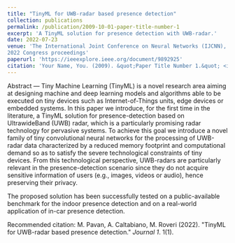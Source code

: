 ```yaml
---
title: "TinyML for UWB-radar based presence detection"
collection: publications
permalink: /publication/2009-10-01-paper-title-number-1
excerpt: 'A TinyML solution for presence detection with UWB-radar.'
date: 2022-07-23
venue: 'The International Joint Conference on Neural Networks (IJCNN), Padua, 2022, July 18, 2022 July 23,
2022 Congress proceedings'
paperurl: 'https://ieeexplore.ieee.org/document/9892925'
citation: 'Your Name, You. (2009). &quot;Paper Title Number 1.&quot; <i>Journal 1</i>. 1(1).'
---
```

Abstract — Tiny Machine Learning (TinyML) is a novel research area aiming at designing machine and deep learning models and algorithms able to be executed on tiny devices such as Internet-of-Things units, edge devices or embedded systems. 
In this paper we introduce, for the first time in the literature, a TinyML solution for presence-detection based on UltrawideBand (UWB) radar, which is a particularly promising radar technology for pervasive systems.
To achieve this goal we introduce a novel family of tiny convolutional neural networks for the processing of UWB-radar data characterized by a reduced memory footprint and computational demand so as to satisfy the severe technological constraints of tiny devices. From this technological perspective, UWB-radars are particularly relevant in the presence-detection scenario since they do not acquire sensitive information of users (e.g., images, videos or audio), hence preserving their privacy.

The proposed solution has been successfully tested on a public-available benchmark for the indoor presence detection and on a real-world application of in-car presence detection. 

Recommended citation: M. Pavan, A. Caltabiano, M. Roveri (2022). "TinyML for UWB-radar based presence detection." <i>Journal 1</i>. 1(1).
